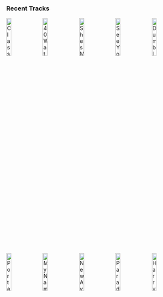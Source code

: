 ### Recent Tracks
[<img src='https://lastfm.freetls.fastly.net/i/u/300x300/dfa4529045db4d4dcd33b3e93bac6740.png' width='16%' height='16%' alt='Classic'>](https://www.last.fm/music/mkto/_/classic)&nbsp;&nbsp;&nbsp;&nbsp;[<img src='https://lastfm.freetls.fastly.net/i/u/300x300/ba6b55b016a84af6ca7212a30a6da7b5.png' width='16%' height='16%' alt='40 Watt'>](https://www.last.fm/music/elel/_/40%2bwatt)&nbsp;&nbsp;&nbsp;&nbsp;[<img src='https://lastfm.freetls.fastly.net/i/u/300x300/750c4fd0e12446d8bf69661a248cbee7.png' width='16%' height='16%' alt='Shes Mine'>](https://www.last.fm/music/thomas%2bnewman/_/she%2527s%2bmine)&nbsp;&nbsp;&nbsp;&nbsp;[<img src='https://lastfm.freetls.fastly.net/i/u/300x300/790214d3cc7845d0a01b573fecb01ed9.png' width='16%' height='16%' alt='See You Tomorrow'>](https://www.last.fm/music/john%2bpowell/_/see%2byou%2btomorrow)&nbsp;&nbsp;&nbsp;&nbsp;[<img src='https://lastfm.freetls.fastly.net/i/u/300x300/9f3f68b8f5e90da3545d260e8d46bcad.png' width='16%' height='16%' alt='Dumbledores Farewell'>](https://www.last.fm/music/nicholas%2bhooper/_/dumbledore%2527s%2bfarewell)&nbsp;&nbsp;&nbsp;&nbsp;<br>[<img src='https://lastfm.freetls.fastly.net/i/u/300x300/f89fe1c152812843c6ba6eeda69725f0.png' width='16%' height='16%' alt='Portals'>](https://www.last.fm/music/alan%2bsilvestri/_/portals)&nbsp;&nbsp;&nbsp;&nbsp;[<img src='https://lastfm.freetls.fastly.net/i/u/300x300/ba94ae4bc6e39beb6b517762e18d63de.png' width='16%' height='16%' alt='My Name Is Barbossa'>](https://www.last.fm/music/geoff%2bzanelli/_/my%2bname%2bis%2bbarbossa)&nbsp;&nbsp;&nbsp;&nbsp;[<img src='https://lastfm.freetls.fastly.net/i/u/300x300/f2ac592a96fa4214864b363e02635b33.png' width='16%' height='16%' alt='New Avengers - Avengers: Age of Ultron'>](https://www.last.fm/music/danny%2belfman/_/new%2bavengers%2b-%2bavengers%253a%2bage%2bof%2bultron)&nbsp;&nbsp;&nbsp;&nbsp;[<img src='https://lastfm.freetls.fastly.net/i/u/300x300/b07d5fe2f1da07e130887223fd65ba24.png' width='16%' height='16%' alt='Parade of the Ewoks'>](https://www.last.fm/music/john%2bwilliams/_/parade%2bof%2bthe%2bewoks)&nbsp;&nbsp;&nbsp;&nbsp;[<img src='https://lastfm.freetls.fastly.net/i/u/300x300/57718560833c49899c6e9978a692ea7a.png' width='16%' height='16%' alt='Harrys Wondrous World'>](https://www.last.fm/music/john%2bwilliams/_/harry%2527s%2bwondrous%2bworld)&nbsp;&nbsp;&nbsp;&nbsp;<br>